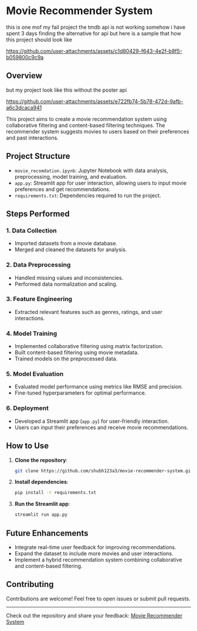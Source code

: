# Movie Recommender System
this is one mof my fail project the tmdb api is not working somehow i have spent 3 days finding the alternative for api but here is a sample that how this project should look like 

https://github.com/user-attachments/assets/c1d80429-f643-4e2f-b8f5-b059800c9c9a

 ## Overview
 but my project look like this without the poster api
 
https://github.com/user-attachments/assets/e722fb74-5b78-472d-9afb-a6c3dcaca941

This project aims to create a movie recommendation system using collaborative filtering and content-based filtering techniques. The recommender system suggests movies to users based on their preferences and past interactions.

## Project Structure
- `movie_recomdation.ipynb`: Jupyter Notebook with data analysis, preprocessing, model training, and evaluation.
- `app.py`: Streamlit app for user interaction, allowing users to input movie preferences and get recommendations.
- `requirements.txt`: Dependencies required to run the project.

## Steps Performed

### 1. Data Collection
- Imported datasets from a movie database.
- Merged and cleaned the datasets for analysis.

### 2. Data Preprocessing
- Handled missing values and inconsistencies.
- Performed data normalization and scaling.

### 3. Feature Engineering
- Extracted relevant features such as genres, ratings, and user interactions.

### 4. Model Training
- Implemented collaborative filtering using matrix factorization.
- Built content-based filtering using movie metadata.
- Trained models on the preprocessed data.

### 5. Model Evaluation
- Evaluated model performance using metrics like RMSE and precision.
- Fine-tuned hyperparameters for optimal performance.

### 6. Deployment
- Developed a Streamlit app (`app.py`) for user-friendly interaction.
- Users can input their preferences and receive movie recommendations.

## How to Use

1. **Clone the repository**:
   ```bash
   git clone https://github.com/shubh123a3/movie-recommender-system.git
   ```
2. **Install dependencies**:
   ```bash
   pip install -r requirements.txt
   ```
3. **Run the Streamlit app**:
   ```bash
   streamlit run app.py
   ```

## Future Enhancements
- Integrate real-time user feedback for improving recommendations.
- Expand the dataset to include more movies and user interactions.
- Implement a hybrid recommendation system combining collaborative and content-based filtering.

## Contributing
Contributions are welcome! Feel free to open issues or submit pull requests.

---

Check out the repository and share your feedback: [Movie Recommender System](https://github.com/shubh123a3/movie-recommender-system)
